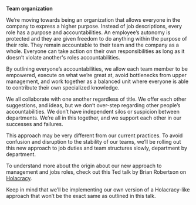 **Team organization**

We’re moving towards being an organization that allows everyone in the company to express a higher purpose. Instead of job descriptions, every role has a purpose and accountabilities. An employee’s autonomy is protected and they are given freedom to do anything within the purpose of their role. They remain accountable to their team and the company as a whole. Everyone can take action on their own responsibilities as long as it doesn’t violate another's roles accountabilities.

By outlining everyone’s accountabilities, we allow each team member to be empowered, execute on what we’re great at, avoid bottlenecks from upper management, and work together as a balanced unit where everyone is able to contribute their own specialized knowledge. 

We all collaborate with one another regardless of title. We offer each other suggestions, and ideas, but we don’t over-step regarding other people’s accountabilities. We don’t have independent silos or suspicion between departments. We’re all in this together, and we support each other in our successes and failures.

This approach may be very different from our current practices. To avoid confusion and disruption to the stability of our teams, we’ll be rolling out this new approach to job duties and team structures slowly, department by department.  

To understand more about the origin about our new approach to management and jobs roles, check out this Ted talk by Brian Robertson on [Holacracy](https://www.youtube.com/watch?v=tJxfJGo-vkI). 
 
Keep in mind that we’ll be implementing our own version of a Holacracy-like approach that won’t be the exact same as outlined in this talk. 
